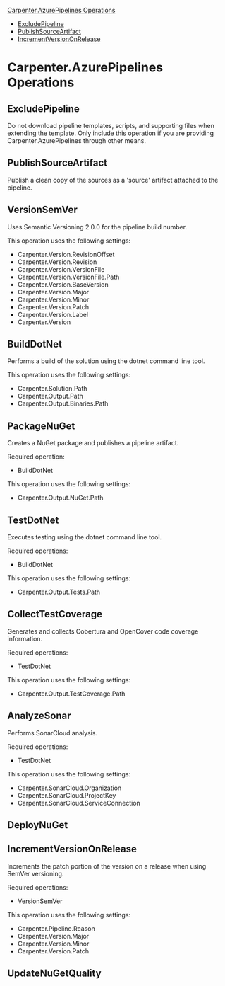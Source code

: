 [Carpenter.AzurePipelines Operations](#carpenterazurepipelines-operations)
* [ExcludePipeline](#excludepipeline)
* [PublishSourceArtifact](#publishsourceartifact)
* [IncrementVersionOnRelease](#incrementversiononrelease)

# Carpenter.AzurePipelines Operations

## ExcludePipeline

Do not download pipeline templates, scripts, and supporting files when extending the template. Only include this
operation if you are providing Carpenter.AzurePipelines through other means.

## PublishSourceArtifact

Publish a clean copy of the sources as a 'source' artifact attached to the pipeline.

## VersionSemVer

Uses Semantic Versioning 2.0.0 for the pipeline build number.

This operation uses the following settings:

* Carpenter.Version.RevisionOffset
* Carpenter.Version.Revision
* Carpenter.Version.VersionFile
* Carpenter.Version.VersionFile.Path
* Carpenter.Version.BaseVersion
* Carpenter.Version.Major
* Carpenter.Version.Minor
* Carpenter.Version.Patch
* Carpenter.Version.Label
* Carpenter.Version

## BuildDotNet

Performs a build of the solution using the dotnet command line tool.

This operation uses the following settings:

* Carpenter.Solution.Path
* Carpenter.Output.Path
* Carpenter.Output.Binaries.Path

## PackageNuGet

Creates a NuGet package and publishes a pipeline artifact.

Required operation:

* BuildDotNet

This operation uses the following settings:

* Carpenter.Output.NuGet.Path

## TestDotNet

Executes testing using the dotnet command line tool.

Required operations:

* BuildDotNet

This operation uses the following settings:

* Carpenter.Output.Tests.Path

## CollectTestCoverage

Generates and collects Cobertura and OpenCover code coverage information. 

Required operations:

* TestDotNet

This operation uses the following settings:

* Carpenter.Output.TestCoverage.Path

## AnalyzeSonar

Performs SonarCloud analysis.

Required operations:

* TestDotNet

This operation uses the following settings:

* Carpenter.SonarCloud.Organization
* Carpenter.SonarCloud.ProjectKey
* Carpenter.SonarCloud.ServiceConnection

## DeployNuGet



## IncrementVersionOnRelease

Increments the patch portion of the version on a release when using SemVer versioning.

Required operations:

* VersionSemVer

This operation uses the following settings:

* Carpenter.Pipeline.Reason
* Carpenter.Version.Major
* Carpenter.Version.Minor
* Carpenter.Version.Patch

## UpdateNuGetQuality
